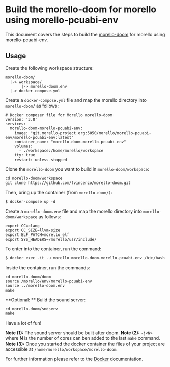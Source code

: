 # Build the morello-doom for morello using morello-pcuabi-env

This document covers the steps to build the [morello-doom](https://github.com/fvincenzo/morello-doom) for morello using morello-pcuabi-env.

## Usage

Create the following workspace structure:

```
morello-doom/
  |-> workspace/
       |-> morello-doom.env
  |-> docker-compose.yml
```

Create a `docker-compose.yml` file and map the morello directory into `morello-doom/` as follows:

```
# Docker composer file for Morello morello-doom
version: '3.8'
services:
  morello-doom-morello-pcuabi-env:
    image: "git.morello-project.org:5050/morello/morello-pcuabi-env/morello-pcuabi-env:latest"
    container_name: "morello-doom-morello-pcuabi-env"
    volumes:
      - ./workspace:/home/morello/workspace
    tty: true
    restart: unless-stopped
```

Clone the `morello-doom` you want to build in `morello-doom/workspace`:
```
cd morello-doom/workspace
git clone https://github.com/fvincenzo/morello-doom.git
```

Then, bring up the container (from `morello-doom/)`:
```
$ docker-compose up -d
```

Create a `morello-doom.env` file and map the morello directory into `morello-doom/workspace` as follows:

```
export CC=clang
export CC_SIZE=llvm-size
export ELF_PATCH=morello_elf
export SYS_HEADERS=/morello/usr/include/
```

To enter into the container, run the command:

```
$ docker exec -it -u morello morello-doom-morello-pcuabi-env /bin/bash
```

Inside the container, run the commands:
```
cd morello-doom/doom
source /morello/env/morello-pcuabi-env
source ../morello-doom.env
make
```

**Optional: ** Build the sound server:

```
cd morello-doom/sndserv
make
```

Have a lot of fun!

**Note (1):** The sound server should be built after doom.
**Note (2):** `-j<N>` where **N** is the number of cores can ben added to the last `make` command.  
**Note (3):** Once you started the docker container the files of your project are accessible at `/home/morello/workspace/morello-doom`.

For further information please refer to the [Docker](https://docs.docker.com/) documentation.

